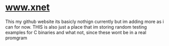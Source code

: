www.xnet
========
This my github website its basicly nothign currently but im adding more as i can for now.
THIS is also just a place that im storing random testing examples for C binaries and what not, since these wont be in a real promgram
